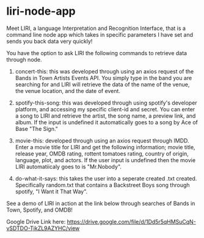 # liri-node-app

Meet LIRI, a language Interpretation and Recognition Interface, that is a command line node app which takes in specific parameters I have set and sends you back data very quickly!

You have the option to ask LIRI the following commands to retrieve data through node.

1. concert-this: this was developed through using an axios request of the Bands in Town Artists Events API. You simply type in the band you are searching for and LIRI will retrieve the data of the name of the venue, the venue location, and the date of event.

2. spotify-this-song: this was developed through using spotify's developer platform, and accessing my specific client-id and secret. You can enter a song to LIRI and retrieve the artist, the song name, a preview link, and album. If the input is undefined it automatically goes to a song by Ace of Base "The Sign."

3. movie-this: developed through using an axios request through IMDD. Enter a movie title for LIRI and get the following information; movie title, release year, OMDB rating, rottent tomatoes rating, country of origin, language, plot, and actors. If the user input is undefined then the movie LIRI automatiicaly goes to is "Mr.Nobody".

4. do-what-it-says: this takes the user into a seperate created .txt created. Specifically random.txt that contains a Backstreet Boys song through spotify, "I Want it That Way".

See a demo of LIRI in action at the link below through searches of Bands in Town, Spotify, and OMDB! 

Google Drive Link here: https://drive.google.com/file/d/1Dd5r5qHMSuCqN-vSDTDO-TjkZL9AZYHC/view